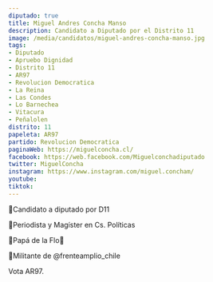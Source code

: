 ```yaml
---
diputado: true
title: Miguel Andres Concha Manso
description: Candidato a Diputado por el Distrito 11
image: /media/candidatos/miguel-andres-concha-manso.jpg
tags:
- Diputado
- Apruebo Dignidad
- Distrito 11
- AR97
- Revolucion Democratica
- La Reina
- Las Condes
- Lo Barnechea
- Vitacura
- Peñalolen
distrito: 11
papeleta: AR97
partido: Revolucion Democratica
paginaWeb: https://miguelconcha.cl/
facebook: https://web.facebook.com/Miguelconchadiputado
twitter: MiguelConcha
instagram: https://www.instagram.com/miguel.concham/
youtube:
tiktok:
---
```

🌱Candidato a diputado por D11

🌱Periodista y Magíster en Cs. Políticas

🌱Papá de la Flo💚

🌳Militante de @frenteamplio_chile


Vota AR97.
